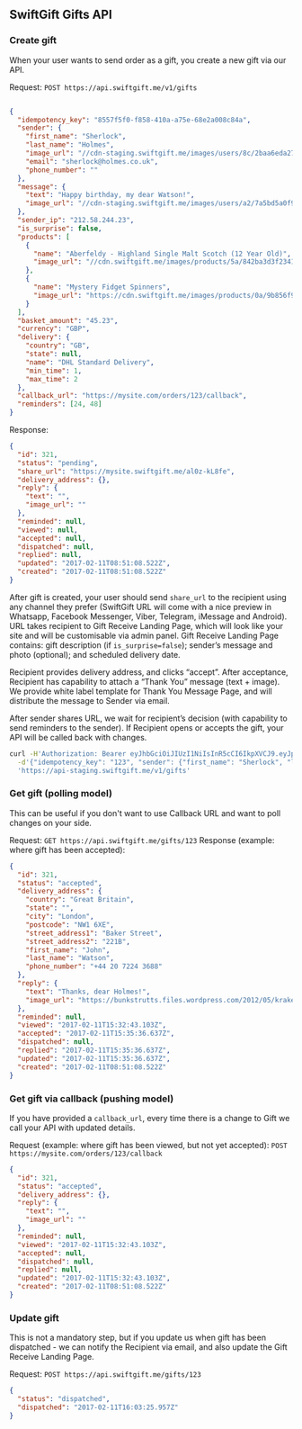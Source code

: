## SwiftGift Gifts API

### Create gift
When your user wants to send order as a gift, you create a new gift via our API.

Request: `POST https://api.swiftgift.me/v1/gifts`
```json

{
  "idempotency_key": "8557f5f0-f858-410a-a75e-68e2a008c84a",
  "sender": {
    "first_name": "Sherlock",
    "last_name": "Holmes",
    "image_url": "//cdn-staging.swiftgift.me/images/users/8c/2baa6eda270623f03c4d8d44bec9d2.jpg",
    "email": "sherlock@holmes.co.uk",
    "phone_number": ""
  },
  "message": {
    "text": "Happy birthday, my dear Watson!",
    "image_url": "//cdn-staging.swiftgift.me/images/users/a2/7a5bd5a0f9943fc021adae269c316b.jpg"
  },
  "sender_ip": "212.58.244.23",
  "is_surprise": false,
  "products": [
    {
      "name": "Aberfeldy - Highland Single Malt Scotch (12 Year Old)",
      "image_url": "//cdn.swiftgift.me/images/products/5a/842ba3d3f2341e6a5a0c49c0735699.jpg"
    },
    {
      "name": "Mystery Fidget Spinners",
      "image_url": "https://cdn.swiftgift.me/images/products/0a/9b856f95e0afc3a3fbc16276314b13.jpg"
    }
  ],
  "basket_amount": "45.23",
  "currency": "GBP",
  "delivery": {
    "country": "GB",
    "state": null,
    "name": "DHL Standard Delivery",
    "min_time": 1,
    "max_time": 2
  },
  "callback_url": "https://mysite.com/orders/123/callback",
  "reminders": [24, 48]
}
```
Response:
```json
{
  "id": 321,
  "status": "pending",
  "share_url": "https://mysite.swiftgift.me/al0z-kL8fe",
  "delivery_address": {},
  "reply": {
    "text": "",
    "image_url": ""
  },
  "reminded": null,
  "viewed": null,
  "accepted": null,
  "dispatched": null,
  "replied": null,
  "updated": "2017-02-11T08:51:08.522Z",
  "created": "2017-02-11T08:51:08.522Z"
}
```
After gift is created, your user should send `share_url` to the recipient using any channel they prefer (SwiftGift URL will come with a nice preview in Whatsapp, Facebook Messenger, Viber, Telegram, iMessage and Android).
URL takes recipient to Gift Receive Landing Page, which will look like your site and will be customisable via admin panel.
Gift Receive Landing Page contains: gift description (if `is_surprise=false`); sender’s message and photo (optional); and scheduled delivery date.

Recipient provides delivery address, and clicks “accept”.
After acceptance, Recipient has capability to attach a “Thank You” message (text + image). We provide white label template for Thank You Message Page, and will distribute the message to Sender via email.

After sender shares URL, we wait for recipient’s decision (with capability to send reminders to the sender).
If Recipient opens or accepts the gift, your API will be called back with changes.

```sh
curl -H'Authorization: Bearer eyJhbGciOiJIUzI1NiIsInR5cCI6IkpXVCJ9.eyJpc3MiOjEsImV4cCI6MzMwNTIzNjYxMDQsInZlciI6MSwiaWF0IjoxNTE2MzY2MTA0fQ.M6vNPa9yG19ez3xrej4MBk9slmhjYqlBJcbC8RkcQcM' \
  -d'{"idempotency_key": "123", "sender": {"first_name": "Sherlock", "last_name": "Holmes", "image_url": "//cdn-staging.swiftgift.me/images/users/8c/2baa6eda270623f03c4d8d44bec9d2.jpg", "email": "sherlock@holmes.co.uk", "phone_number": ""}, "message": {"text": "Happy birthday, my dear Watson!", "image_url": "//cdn-staging.swiftgift.me/images/users/a2/7a5bd5a0f9943fc021adae269c316b.jpg"}, "sender_ip": "212.58.244.23", "is_surprise": false, "products": [{"name": "Aberfeldy - Highland Single Malt Scotch (12 Year Old)", "image_url": "//cdn.swiftgift.me/images/products/5a/842ba3d3f2341e6a5a0c49c0735699.jpg"}, {"name": "Mystery Fidget Spinners", "image_url": "https://cdn.swiftgift.me/images/products/0a/9b856f95e0afc3a3fbc16276314b13.jpg"}], "basket_amount": "45.23", "currency": "GBP", "delivery": {"country": "GB", "name": "DHL Standard Delivery", "min_time": 1, "max_time": 2}, "callback_url": "https://mysite.com/orders/123/callback", "reminders": [24, 48]}' \
  'https://api-staging.swiftgift.me/v1/gifts'
```

### Get gift (polling model)
This can be useful if you don't want to use Callback URL and want to poll changes on your side.

Request: `GET https://api.swiftgift.me/gifts/123`
Response (example: where gift has been accepted):
```json
{
  "id": 321,
  "status": "accepted",
  "delivery_address": {
    "country": "Great Britain",
    "state": "",
    "city": "London",
    "postcode": "NW1 6XE",
    "street_address1": "Baker Street",
    "street_address2": "221B",
    "first_name": "John",
    "last_name": "Watson",
    "phone_number": "+44 20 7224 3688"
  },
  "reply": {
    "text": "Thanks, dear Holmes!",
    "image_url": "https://bunkstrutts.files.wordpress.com/2012/05/kraken-crackin.gif"
  },
  "reminded": null,
  "viewed": "2017-02-11T15:32:43.103Z",
  "accepted": "2017-02-11T15:35:36.637Z",
  "dispatched": null,
  "replied": "2017-02-11T15:35:36.637Z",
  "updated": "2017-02-11T15:35:36.637Z",
  "created": "2017-02-11T08:51:08.522Z"
}
```

### Get gift via callback (pushing model)
If you have provided a `callback_url`, every time there is a change to Gift we call your API with updated details.

Request (example: where gift has been viewed, but not yet accepted): `POST https://mysite.com/orders/123/callback`
```json
{
  "id": 321,
  "status": "accepted",
  "delivery_address": {},
  "reply": {
    "text": "",
    "image_url": ""
  },
  "reminded": null,
  "viewed": "2017-02-11T15:32:43.103Z",
  "accepted": null,
  "dispatched": null,
  "replied": null,
  "updated": "2017-02-11T15:32:43.103Z",
  "created": "2017-02-11T08:51:08.522Z"
}
```

### Update gift
This is not a mandatory step, but if you update us when gift has been
dispatched - we can notify the Recipient via email, and also update the
Gift Receive Landing Page.

Request: `POST https://api.swiftgift.me/gifts/123`
```json
{
  "status": "dispatched",
  "dispatched": "2017-02-11T16:03:25.957Z"
}
```

